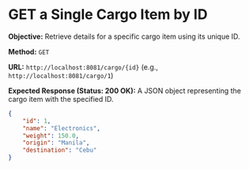 # GET a Single Cargo Item by ID

**Objective:** Retrieve details for a specific cargo item using its unique ID.

**Method:** `GET`

**URL:** `http://localhost:8081/cargo/{id}` (e.g., `http://localhost:8081/cargo/1`)

**Expected Response (Status: 200 OK):** A JSON object representing the cargo item with the specified ID.

```json
{
    "id": 1,
    "name": "Electronics",
    "weight": 150.0,
    "origin": "Manila",
    "destination": "Cebu"
}
